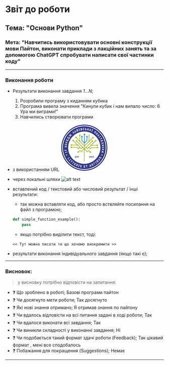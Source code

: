 # Звіт до роботи
## Тема: "Основи Python"
### Метa: "Навчитись використовувати основні конструкції мови Пайтон, виконати приклади з лакційних занять та за допомогою ChatGPT спробувати написати свої частинки коду"

---
### Виконання роботи
* Результати виконання завдання *1...N*;
    1. Розробили програму з киданням кубика
    1. Програма вивела значення "Кинули кубик і нам випало число: 6
Ура ми виграми!"
    1. Навчились створювати програми

    

* з використанням URL ![alt text](https://github.com/BobasB/it_college/raw/main/reports/pictures/logo-lit.jpg "ІТ Коледж")
    
* через локальні шляхи ![alt text](./pictures/logo-lit.jpg "ІТ Коледж")

* вставлений код / текстовий або числовий результат / інші результати:
    - так можна вставляти код, або просто вствляйте посилання на файл з програмою;
    ```python
    def simple_function_example():
        pass
    ```
    - якщо потрібно виділити текст, тоді:
    ```text
    << Тут можна писати те що хочемо виокремити >>
    ```

* результати виконання індивідуального завдання (якщо такі є);

---
### Висновок:
> у висновку потрібно відповісти на запитання:

- :question: Що зроблено в роботі; Базові програми пайтон
- :question: Чи досягнуто мети роботи; Так досягнуто 
- :question: Які нові знання отримано; Я отримав знання по пайтону 
- :question: Чи вдалось відповісти на всі питання задані в ході роботи; Так
- :question: Чи вдалося виконати всі завдання; Так
- :question: Чи виникли складності у виконанні завдання; Ні 
- :question: Чи подобається такий формат здачі роботи (Feedback); Так цікавий формат , мені все сподобалось
- :question: Побажання для покращення (Suggestions); Немає

---